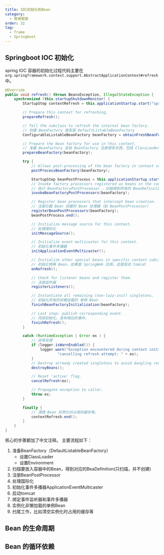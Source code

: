 ```yaml
---
title: IOC初始化和Bean
category:
  - 常用框架
order: 32
tag:
  - frame
  - Springboot
---
```


## Springboot IOC 初始化

spring IOC 容器的初始化过程代码主要在 `org.springframework.context.support.AbstractApplicationContext#refresh` 中。
```java
@Override
public void refresh() throws BeansException, IllegalStateException {
	synchronized (this.startupShutdownMonitor) {
		StartupStep contextRefresh = this.applicationStartup.start("spring.context.refresh");

		// Prepare this context for refreshing.
		prepareRefresh();

		// Tell the subclass to refresh the internal bean factory.
		// 创建 BeanFactory 类型是 DefaultListableBeanFactory
		ConfigurableListableBeanFactory beanFactory = obtainFreshBeanFactory();

		// Prepare the bean factory for use in this context.
		// 准备 BeanFactory 会给 BeanFactory 注册很多东西，包括 ClassLoader、Environment 等。
		prepareBeanFactory(beanFactory);

		try {
			// Allows post-processing of the bean factory in context subclasses.
			postProcessBeanFactory(beanFactory);

			StartupStep beanPostProcess = this.applicationStartup.start("spring.context.beans.post-process");
			// Invoke factory processors registered as beans in the context.
			// 执行 BeanFactoryPostProceesor ，扫描得到所有的 BeanDefinition 对象，只扫描不创建 Bean 对象。
			invokeBeanFactoryPostProcessors(beanFactory);

			// Register bean processors that intercept bean creation.
			// 注册拦截 Bean 创建的 Bean 处理器（如 BeanPostProcessor）
			registerBeanPostProcessors(beanFactory);
			beanPostProcess.end();

			// Initialize message source for this context.
			// 处理国际化
			initMessageSource();

			// Initialize event multicaster for this context.
			// 初始化事件多播器
			initApplicationEventMulticaster();

			// Initialize other special beans in specific context subclasses.
			// 初始化特殊 Bean，如果是 SpringWeb 应用，这里启动 tomcat
			onRefresh();

			// Check for listener beans and register them.
			// 注册监听器
			registerListeners();

			// Instantiate all remaining (non-lazy-init) singletons.
			// 初始化所有的非懒加载的 单例 Bean
			finishBeanFactoryInitialization(beanFactory);

			// Last step: publish corresponding event.
			// 完成初始化，发布相应的事件。
			finishRefresh();
		}

		catch (RuntimeException | Error ex ) {
			// 异常处理
			if (logger.isWarnEnabled()) {
				logger.warn("Exception encountered during context initialization - " +
						"cancelling refresh attempt: " + ex);
			}
			// Destroy already created singletons to avoid dangling resources.
			destroyBeans();

			// Reset 'active' flag.
			cancelRefresh(ex);

			// Propagate exception to caller.
			throw ex;
		}

		finally {
			// 清理 Bean 实例化时占用的缓存等。
			contextRefresh.end();
		}
	}
}
```

核心的步骤都加了中文注释。
主要流程如下：
1. 准备BeanFactory（DefaultListableBeanFactory）
   - 设置ClassLoader
   - 设置Environment
2. 扫描要放入容器中的Bean，得到对应的BeaDefinition(只扫描，并不创建)
3. 注册BeanPostProcessor
4. 处理国际化
5. 初始化事件多播器ApplicationEventMulticaster
6. 启动tomcat
7. 绑定事件监听器和事件多播器
8. 实例化非懒加载的单例Bean
9. 扫尾工作，比如清空实例化时占用的缓存等

## Bean 的生命周期
## Bean 的循环依赖


